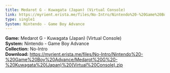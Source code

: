 ```yaml
---
title: Medarot G - Kuwagata (Japan) (Virtual Console)
link: https://myrient.erista.me/files/No-Intro/Nintendo%20-%20Game%20Boy%20Advance/Medarot%20G%20-%20Kuwagata%20(Japan)%20(Virtual%20Console).zip
type: single1
System: Nintendo - Game Boy Advance
---
```

<b>Game:</b> Medarot G - Kuwagata (Japan) (Virtual Console)<br>
<b>System:</b> Nintendo - Game Boy Advance<br>
<b>Collection:</b> No-Intro<br>
<b>Download:</b> https://myrient.erista.me/files/No-Intro/Nintendo%20-%20Game%20Boy%20Advance/Medarot%20G%20-%20Kuwagata%20(Japan)%20(Virtual%20Console).zip